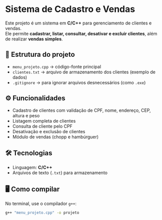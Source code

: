 # Sistema de Cadastro e Vendas

Este projeto é um sistema em **C/C++** para gerenciamento de clientes e vendas.  
Ele permite **cadastrar, listar, consultar, desativar e excluir clientes**, além de realizar **vendas simples**.

## 📂 Estrutura do projeto
- `menu_projeto.cpp` → código-fonte principal
- `clientes.txt` → arquivo de armazenamento dos clientes (exemplo de dados)
- `.gitignore` → para ignorar arquivos desnecessários (como `.exe`)

## ⚙️ Funcionalidades
- Cadastro de clientes com validação de CPF, nome, endereço, CEP, altura e peso
- Listagem completa de clientes
- Consulta de cliente pelo CPF
- Desativação e exclusão de clientes
- Módulo de vendas (chopp e hambúrguer)

## 🛠️ Tecnologias
- Linguagem: **C/C++**
- Arquivos de texto (`.txt`) para armazenamento

## 🖥️ Como compilar
No terminal, use o compilador `g++`:

```bash
g++ "menu_projeto.cpp" -o projeto
